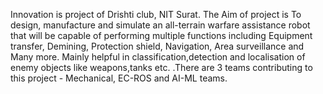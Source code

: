 Innovation is project of Drishti club, NIT Surat. The Aim of project is To design, manufacture and simulate an all-terrain warfare assistance
robot that will be capable of performing multiple functions including Equipment transfer, Demining, Protection shield, Navigation, Area
surveillance and Many more. Mainly helpful in classification,detection and localisation of enemy objects like weapons,tanks etc. .There are 3 teams contributing to this project - Mechanical, EC-ROS and AI-ML teams.
